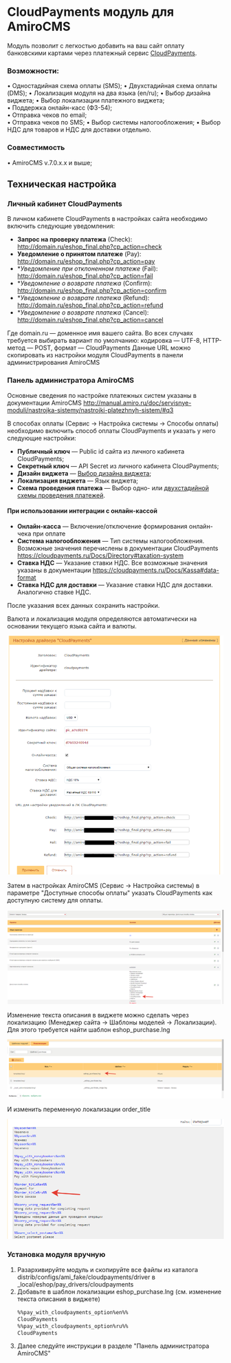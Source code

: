 # CloudPayments модуль для AmiroCMS
Модуль позволит с легкостью добавить на ваш сайт оплату банковскими картами через платежный сервис [CloudPayments](https://cloudpayments.ru).



### Возможности:  
• Одностадийная схема оплаты (SMS);
• Двухстадийная схема оплаты (DMS);
• Локализация модуля на два языка (en/ru);
• Выбор дизайна виджета;
• Выбор локализации платежного виджета;     
• Поддержка онлайн-касс (ФЗ-54);  
• Отправка чеков по email;  
• Отправка чеков по SMS;
• Выбор системы налогообложения;
• Выбор НДС для товаров и НДС для доставки отдельно.

### Совместимость
• AmiroCMS v.7.0.x.x и выше;

## Техническая настройка
### Личный кабинет CloudPayments
В личном кабинете CloudPayments в настройках сайта необходимо включить следующие уведомления:

* **Запрос на проверку платежа** (Сheck):\
http://domain.ru/eshop_final.php?cp_action=check
* **Уведомление о принятом платеже** (Pay):\
http://domain.ru/eshop_final.php?cp_action=pay
* **Уведомление при отклоненном платеже* (Fail):\
http://domain.ru/eshop_final.php?cp_action=fail
* **Уведомление о возврате платежа* (Confirm):\
http://domain.ru/eshop_final.php?cp_action=confirm
* **Уведомление о возврате платежа* (Refund):\
http://domain.ru/eshop_final.php?cp_action=refund
* **Уведомление о возврате платежа* (Cancel):\
http://domain.ru/eshop_final.php?cp_action=cancel

Где domain.ru — доменное имя вашего сайта.
Во всех случаях требуется выбирать вариант по умолчанию: кодировка — UTF-8, HTTP-метод — POST, формат — CloudPayments
Данные URL можно скопировать из настройки модуля CloudPayments в панели администрирования AmiroCMS

  
### Панель администратора AmiroCMS
Основные сведения по настройке платежных систем указаны в документации AmiroCMS http://manual.amiro.ru/doc/servisnye-moduli/nastrojka-sistemy/nastrojki-platezhnyh-sistem/#q3

В способах оплаты (Сервис -> Настройка системы -> Способы оплаты) необходимо включить способ оплаты CloudPayments и указать у него следующие настройки:
* **Публичный ключ** — Public id сайта из личного кабинета CloudPayments;
* **Секретный ключ** — API Secret из личного кабинета CloudPayments;
* **Дизайн виджета** — [Выбор дизайна виджета](https://developers.cloudpayments.ru/#platezhnyy-vidzhet);
* **Локализация виджета** — Язык виджета;
* **Схема проведения платежа** — Выбор одно- или [двухстадийной схемы проведения платежей](https://cloudpayments.ru/wiki/integration/common/payments_schemes).

#### При использовании интеграции с онлайн-кассой
* **Онлайн-касса** — Включение/отключение формирования онлайн-чека при оплате
* **Система налогообложения** — Тип системы налогообложения. Возможные значения перечислены в документации CloudPayments https://cloudpayments.ru/Docs/Directory#taxation-system
* **Ставка НДС** — Указание ставки НДС. Все возможные значения указаны в документации https://cloudpayments.ru/Docs/Kassa#data-format
* **Ставка НДС для доставки** — Указание ставки НДС для доставки. Аналогично ставке НДС.

После указания всех данных сохранить настройки.

Валюта и локализация модуля определяются автоматически на основании текущего языка сайта и валюты.

![Настройки CloudPayments в AmiroCMS](doc/img/amiro_cp.png)

Затем в настройках AmiroCMS (Сервис -> Настройка системы) в параметре "Доступные способы оплаты" указать CloudPayments как доступную систему для оплаты.

![Доступные способы оплаты](doc/img/amiro_settings.png)

Изменение текста описания в виджете можно сделать через локализацию (Менеджер сайта -> Шаблоны моделей -> Локализации).
Для этого требуется найти шаблон eshop_purchase.lng
 
![Поиск шаблона локализации](doc/img/amiro_lang_list.png)

И изменить переменную локализации order_title

![Правка шаблона локализации](doc/img/amiro_lang_edit.png)


### Установка модуля вручную
1. Разархивируйте модуль и скопируйте все файлы из каталога distrib/configs/ami_fake/cloudpayments/driver в _local/eshop/pay_drivers/cloudpayments
2. Добавьте в шаблон локализации eshop_purchase.lng (см. изменение текста описания в виджете)
    ```
    %%pay_with_cloudpayments_option%en%%
    CloudPayments
    %%pay_with_cloudpayments_option%ru%%
    CloudPayments
    ```
3. Далее следуйте инструкции в разделе "Панель администратора AmiroCMS"
